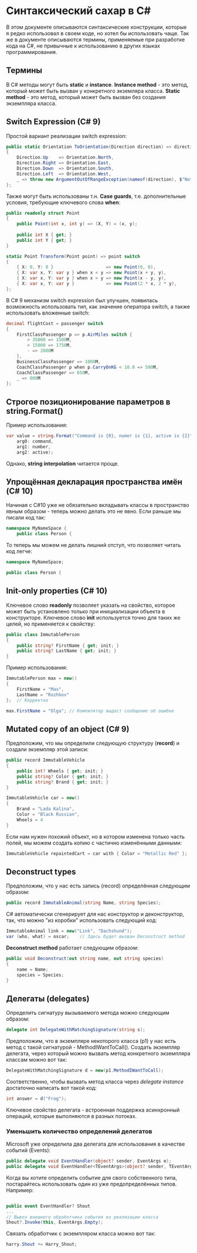 # Синтаксический сахар в C\#

В этом документе описываются синтаксические конструкции, которые я редко использовал в своем коде, но хотел бы использовать чаще. Так же в документе описываются термины, применяемые при разработке кода на C\#, не привычные к использованию в других языках программирования.

## Термины

В C\# методы могут быть **static** и **instance**. **Instance method** - это метод, который может быть вызван у конкретного экземляра класса. **Static method** - это метод, который может быть вызван без создания экземпляра класса.

## Switch Expression (C\# 9)

Простой вариант реализации switch expression:

```csharp
public static Orientation ToOrientation(Direction direction) => direction switch
{
    Direction.Up    => Orientation.North,
    Direction.Right => Orientation.East,
    Direction.Down  => Orientation.South,
    Direction.Left  => Orientation.West,
    _ => throw new ArgumentOutOfRangeException(nameof(direction), $"Not expected direction value: {direction}"),
};
```

Также могут быть использованы т.н. **Case guards**, т.е. дополнительные условия, требующие ключевого слова **when**:

```csharp
public readonly struct Point
{
    public Point(int x, int y) => (X, Y) = (x, y);
    
    public int X { get; }
    public int Y { get; }
}

static Point Transform(Point point) => point switch
{
    { X: 0, Y: 0 }                    => new Point(0, 0),
    { X: var x, Y: var y } when x < y => new Point(x + y, y),
    { X: var x, Y: var y } when x > y => new Point(x - y, y),
    { X: var x, Y: var y }            => new Point(2 * x, 2 * y),
};
```

В C\# 9 механизм switch expression был улучшен, появилась возможность использовать тип, как значение оператора switch, а также использовать вложенные switch:

```csharp
decimal flightCost = passenger switch
{
    FirstClassPassenger p => p.AirMiles switch {
        > 35000 => 1500M,
        > 15000 => 1750M,
        - => 2000M
    },
    BusinessClassPassenger => 1000M,
    CoachClassPassenger p when p.CarryOnKG < 10.0 => 500M,
    CoachClassPassenger => 650M,
    _ => 800M
};
```

## Строгое позиционирование параметров в string.Format()

Пример использования:

```csharp
var value = string.Format("Command is {0}, numer is {1}, active is {2}",
    arg0: command,
    arg1: number,
    arg2: active);
```

Однако, **string interpolation** читается проще.

## Упрощённая декларация пространства имён (C\# 10)

Начиная с C\#10 уже не обязательно вкладывать классы в пространство явным образом - теперь можно делать это не явно. Если раньше мы писали код так:

```csharp
namespace MyNameSpace {
    public class Person {
```

То теперь мы можем не делать лишний отступ, что позволяет читать код легче:

```csharp
namespace MyNameSpace;

public class Person {
```

## Init-only properties (C\# 10)

Ключевое слово **readonly** позволяет указать на свойство, которое может быть установлено только при инициализации объекта в конструкторе. Ключевое слово **init** используется точно для таких же целей, но применяется к свойству:

```csharp
public class ImmutablePerson
{
    public string? FirstName { get; init; }
    public string? LastName { get; init; }
}
```

Пример использования:

```csharp
ImmutablePerson max = new()
{
    FirstName = "Max",
    LastName = "Rozhkov"
};  // Корректно

max.FirstName = "Olga"; // Компилятор выдаст сообщение об ошибке
```

## Mutated copy of an object (C\# 9)

Предположим, что мы определили следующую структуру (**record**) и создали экземпляр этой записи:

```csharp
public record ImmutableVehicle
{
    public int? Wheels { get; init; }
    public string? Color { get; init; }
    public string? Brand { get; init; }
}

ImmutableVehicle car = new()
{
    Brand = "Lada Kalina",
    Color = "Black Russian",
    Wheels = 4
}
```

Если нам нужен похожий объект, но в котором изменена только часть полей, мы можем создать копию с частично изменёнными данными:

```csharp
ImmutableVehicle repaintedCart = car with { Color = "Metallic Red" };
```

## Deconstruct types

Предположим, что у нас есть запись (record) определённая следующим образом:

```csharp
public record ImmutableAnimal(string Name, string Species);
```

C\# автоматически сгенерирует для нас конструктор и деконструктор, так, что можно "из коробки" использовать следующий код:

```csharp
ImmutableAnimal link = new("Link", "Dachshund");
var (who, what) = oscar;    // Здесь будет вызван Deconstruct method
```

**Deconstruct method** работает следующим образом:

```csharp
public void Deconstruct(out string name, out string species)
{
    name = Name;
    species = Species;
}
```

## Делегаты (delegates)

Определить сигнатуру вызываемого метода можно следующим образом:

```csharp
delegate int DelegateWithMatchingSignature(string s);
```

Предположим, что в экземпляре некоторого класса (p1) у нас есть метод с такой сигнатурой - MethodIWantToCall(). Создать экземпляр делегата, через который можно вызвать метод конкретного экземпляра классам можно вот так:

```csharp
DelegateWithMatchingSignature d = new(p1.MethodIWantToCall);
```

Соответственно, чтобы вызвать метод класса через _delegate instance_ достаточно написать вот такой код:

```csharp
int answer = d("Frog");
```

Ключевое свойство делегата - встроенная поддержка асинхронный операций, которые выполняются в разных потоках.

### Уменьшить количество определений делегатов

Microsoft уже определила два делегата для использования в качестве событий (Events):

```csharp
public delegate void EventHandler(object? sender, EventArgs e);
public delegate void EventHandler<TEventArgs>(object? sender, TEventArgs e);
```

Когда вы хотите определить событие для свого собственного типа, постарайтесь использовать один из уже предопределённых типов. Например:

```csharp

public event EventHandler? Shout
...
// Вывоз внешнего обработчика события из реализации класса
Shout?.Invoke(this, EventArgs.Empty);
```

Связать обработчик с экземпляром класса можно вот так:

```csharp
harry.Shout += Harry_Shout;
```
